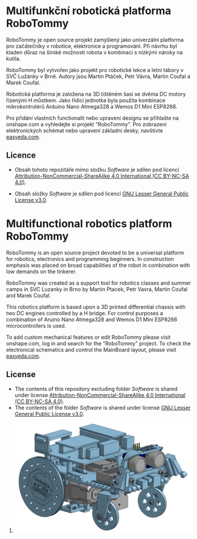 # Multifunkční robotická platforma RoboTommy
RoboTommy je open source projekt zamýšlený jako univerzální platforma pro začátečníky v robotice, elektronice a programování. Při návrhu byl kladen důraz na široké možnosti robota v kombinaci s nízkými nároky na kutila.

RoboTommy byl vytvořen jako projekt pro robotické lekce a letní tábory v SVČ Lužánky v Brně. Autory jsou Martin Ptáček, Petr Vávra, Martin Coufal a Marek Coufal.

Robotická platforma je založena na 3D tištěném šasi se dvěma DC motory řízenými H můstkem. Jako řídicí jednotka byla použita kombinace mikrokontrolérů Arduino Nano Atmega328 a Wemos D1 Mini ESP8266.

Pro přidání vlastních functionalit nebo upravení designu se přihlašte na onshape.com a vyhledejte si projekt "RoboTommy". Pro zobrazení elektronických schémat nebo upravení základní desky, navštivte [easyeda.com](https://easyeda.com/technika/Arduino_Nano_ESP_MPU_board-965e335938244bc3aa54cd378a177850).

## Licence

* Obsah tohoto repozitáře mimo složku *Software* je sdílen pod licencí [Attribution-NonCommercial-ShareAlike 4.0 International (CC BY-NC-SA 4.0)](https://creativecommons.org/licenses/by-nc-sa/4.0/).

* Obsah složky *Software* je sdílen pod licencí [GNU Lesser General Public License v3.0](https://www.gnu.org/licenses/lgpl-3.0.en.html).

# Multifunctional robotics platform RoboTommy
RoboTommy is an open source project devoted to be a universal platform 
for robotics, electronics and programming beginners. In construction 
emphasis was placed on broad capabilities of the robot in combination 
with low demands on the tinkerer.

RoboTommy was created as a support tool for robotics classes and summer 
camps in SVC Luzanky in Brno by Martin Ptacek, Petr Vavra, Martin Coufal and Marek Coufal.

This robotics platform is based upon a 3D printed differential chassis with two 
DC engines controlled by a H bridge. For control purposes a combination of 
Aruino Nano Atmega328 and Wemos D1 Mini ESP8266 microcontrollers is used.

To add custom mechanical features or edit RoboTommy please visit onshape.com, log in and search for the "RoboTommy" project. To check the electronical schematics and control the MainBoard layout, please visit [easyeda.com](https://easyeda.com/technika/Arduino_Nano_ESP_MPU_board-965e335938244bc3aa54cd378a177850).

## License
* The contents of this repository excluding folder *Software* is shared under license [Attribution-NonCommercial-ShareAlike 4.0 International (CC BY-NC-SA 4.0)](https://creativecommons.org/licenses/by-nc-sa/4.0/).
* The contents of the folder *Software* is shared under license [GNU Lesser General Public License v3.0](https://www.gnu.org/licenses/lgpl-3.0.en.html).

1.  ![alt](RoboTommy_frontView.png)
